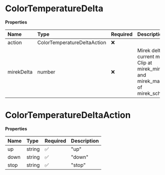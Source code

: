 # ColorTemperatureDelta

**Properties**

| Name       | Type                        | Required | Description                                                                            |
| :--------- | :-------------------------- | :------- | :------------------------------------------------------------------------------------- |
| action     | ColorTemperatureDeltaAction | ❌       |                                                                                        |
| mirekDelta | number                      | ❌       | Mirek delta to current mirek. Clip at mirek_minimum and mirek_maximum of mirek_schema. |

# ColorTemperatureDeltaAction

**Properties**

| Name | Type   | Required | Description |
| :--- | :----- | :------- | :---------- |
| up   | string | ✅       | "up"        |
| down | string | ✅       | "down"      |
| stop | string | ✅       | "stop"      |
